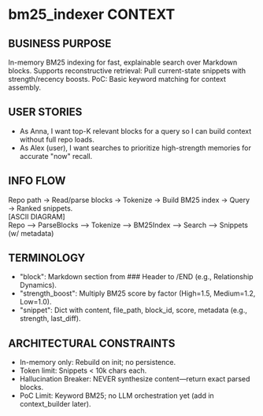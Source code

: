 # bm25_indexer CONTEXT  
## BUSINESS PURPOSE  
In-memory BM25 indexing for fast, explainable search over Markdown blocks. Supports reconstructive retrieval: Pull current-state snippets with strength/recency boosts. PoC: Basic keyword matching for context assembly.  

## USER STORIES  
- As Anna, I want top-K relevant blocks for a query so I can build context without full repo loads.  
- As Alex (user), I want searches to prioritize high-strength memories for accurate "now" recall.  

## INFO FLOW  
Repo path → Read/parse blocks → Tokenize → Build BM25 index → Query → Ranked snippets.  
[ASCII DIAGRAM]  
Repo --> ParseBlocks --> Tokenize --> BM25Index --> Search --> Snippets (w/ metadata)  

## TERMINOLOGY  
- "block": Markdown section from ### Header to /END (e.g., Relationship Dynamics).  
- "strength_boost": Multiply BM25 score by factor (High=1.5, Medium=1.2, Low=1.0).  
- "snippet": Dict with content, file_path, block_id, score, metadata (e.g., strength, last_diff).  

## ARCHITECTURAL CONSTRAINTS  
- In-memory only: Rebuild on init; no persistence.  
- Token limit: Snippets < 10k chars each.  
- Hallucination Breaker: NEVER synthesize content—return exact parsed blocks.  
- PoC Limit: Keyword BM25; no LLM orchestration yet (add in context_builder later).